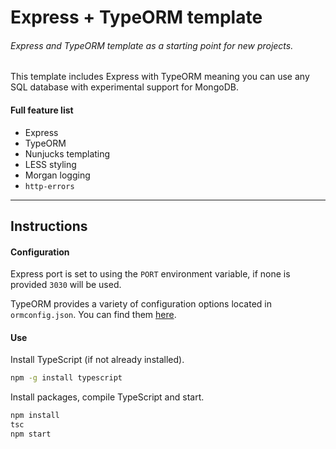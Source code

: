 # Express + TypeORM template
###### Express and TypeORM template as a starting point for new projects.

This template includes Express with TypeORM meaning you can use any SQL database with experimental support for MongoDB.

#### Full feature list
- Express
- TypeORM
- Nunjucks templating
- LESS styling
- Morgan logging
- `http-errors`

---
## Instructions

#### Configuration
Express port is set to using the `PORT` environment variable, if none is provided `3030` will be used. 

TypeORM provides a variety of configuration options located in `ormconfig.json`. You can find them [here](https://github.com/typeorm/typeorm/blob/master/docs/using-ormconfig.md).

#### Use
Install TypeScript (if not already installed).
```bash
npm -g install typescript
```

Install packages, compile TypeScript and start.
```bash
npm install
tsc
npm start
```
